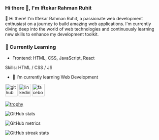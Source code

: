 ### Hi there 👋, I'm Iftekar Rahman Ruhit
👋 Hi there! I'm Iftekar Rahman Ruhit, a passionate web development enthusiast on a journey to build amazing web applications. I'm currently diving deep into the world of web technologies and continuously learning new skills to enhance my development toolkit.
### 🌱 Currently Learning
- Frontend: HTML, CSS, JavaScript, React

Skills: HTML / CSS / JS

- 🌱 I’m currently learning Web Development 


[<img src='https://cdn.jsdelivr.net/npm/simple-icons@3.0.1/icons/github.svg' alt='github' height='40'>](https://github.com/IftekarRahmanRuhit)  [<img src='https://cdn.jsdelivr.net/npm/simple-icons@3.0.1/icons/linkedin.svg' alt='linkedin' height='40'>](https://www.linkedin.com/in/www.linkedin.com/in/iftekar-rahman-ruhit-837aa330a/)  [<img src='https://cdn.jsdelivr.net/npm/simple-icons@3.0.1/icons/facebook.svg' alt='facebook' height='40'>](https://www.facebook.com/https://www.facebook.com/profile.php?id=100076078661745)  

[![trophy](https://github-profile-trophy.vercel.app/?username=IftekarRahmanRuhit)](https://github.com/ryo-ma/github-profile-trophy)

![GitHub stats](https://github-readme-stats.vercel.app/api?username=IftekarRahmanRuhit&show_icons=true)  

![GitHub metrics](https://metrics.lecoq.io/IftekarRahmanRuhit)  

![GitHub streak stats](https://streak-stats.demolab.com/?user=IftekarRahmanRuhit)  


